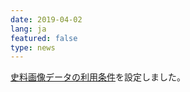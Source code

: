 ```yaml
---
date: 2019-04-02
lang: ja
featured: false
type: news
---
```

<a href="https://www.hi.u-tokyo.ac.jp/faq/reuse.html" target="_blank">史料画像データの利用条件</a>を設定しました。
